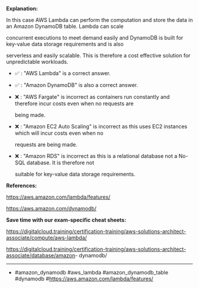 **Explanation:**

In this case AWS Lambda can perform the computation and store the data in an Amazon DynamoDB table. Lambda can scale

concurrent executions to meet demand easily and DynamoDB is built for key-value data storage requirements and is also

serverless and easily scalable. This is therefore a cost effective solution for unpredictable workloads.

- ✅ :  "AWS Lambda" is a correct answer.

- ✅ :  "Amazon DynamoDB" is also a correct answer.

- ❌ :  "AWS Fargate" is incorrect as containers run constantly and therefore incur costs even when no requests are

  being made.

- ❌ :  "Amazon EC2 Auto Scaling" is incorrect as this uses EC2 instances which will incur costs even when no

  requests are being made.

- ❌ :  "Amazon RDS" is incorrect as this is a relational database not a No-SQL database. It is therefore not

  suitable for key-value data storage requirements.

**References:**

<https://aws.amazon.com/lambda/features/>

<https://aws.amazon.com/dynamodb/>

**Save time with our exam-specific cheat sheets:**

<https://digitalcloud.training/certification-training/aws-solutions-architect-associate/compute/aws-lambda/>

<https://digitalcloud.training/certification-training/aws-solutions-architect-associate/database/amazon>- dynamodb/

----

- #amazon_dynamodb #aws_lambda #amazon_dynamodb_table #dynamodb #<https://aws.amazon.com/lambda/features/>
